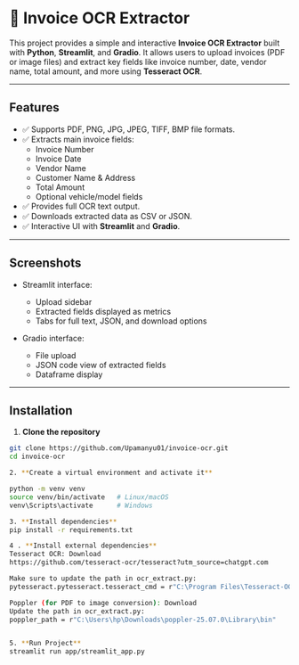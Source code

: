 # 🧾 Invoice OCR Extractor

This project provides a simple and interactive **Invoice OCR Extractor** built with **Python**, **Streamlit**, and **Gradio**. It allows users to upload invoices (PDF or image files) and extract key fields like invoice number, date, vendor name, total amount, and more using **Tesseract OCR**.

---

## Features

- ✅ Supports PDF, PNG, JPG, JPEG, TIFF, BMP file formats.
- ✅ Extracts main invoice fields:
  - Invoice Number
  - Invoice Date
  - Vendor Name
  - Customer Name & Address
  - Total Amount
  - Optional vehicle/model fields
- ✅ Provides full OCR text output.
- ✅ Downloads extracted data as CSV or JSON.
- ✅ Interactive UI with **Streamlit** and **Gradio**.

---

## Screenshots

- Streamlit interface:  
  - Upload sidebar  
  - Extracted fields displayed as metrics  
  - Tabs for full text, JSON, and download options  

- Gradio interface:  
  - File upload  
  - JSON code view of extracted fields  
  - Dataframe display  

---

## Installation

1. **Clone the repository**

```bash
git clone https://github.com/Upamanyu01/invoice-ocr.git
cd invoice-ocr

2. **Create a virtual environment and activate it**

python -m venv venv
source venv/bin/activate   # Linux/macOS
venv\Scripts\activate      # Windows

3. **Install dependencies**
pip install -r requirements.txt

4 . **Install external dependencies**
Tesseract OCR: Download
https://github.com/tesseract-ocr/tesseract?utm_source=chatgpt.com

Make sure to update the path in ocr_extract.py:
pytesseract.pytesseract.tesseract_cmd = r"C:\Program Files\Tesseract-OCR\tesseract.exe"

Poppler (for PDF to image conversion): Download
Update the path in ocr_extract.py:
poppler_path = r"C:\Users\hp\Downloads\poppler-25.07.0\Library\bin"


5. **Run Project**
streamlit run app/streamlit_app.py
